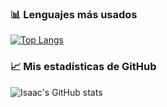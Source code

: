 ### 📊 Lenguajes más usados
[![Top Langs](https://github-readme-stats.vercel.app/api/top-langs/?username=juank218&layout=compact&theme=radical)](https://github.com/anuraghazra/github-readme-stats)

### 📈 Mis estadísticas de GitHub

![Isaac's GitHub stats](https://github-readme-stats.vercel.app/api?username=juank218&show_icons=true&theme=radical)
